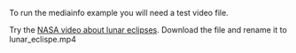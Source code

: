 To run the mediainfo example you will need a test video file.  

Try the [NASA video about lunar eclipses](http://www.nasa.gov/downloadable/videos/sciencecasts-_total_eclipse_of_the_moon.mp4).  Download the file and rename it to lunar_eclispe.mp4
